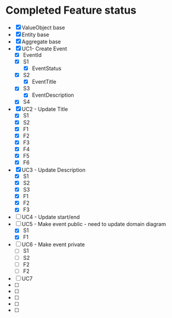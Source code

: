 # Completed Feature status

* [x] ValueObject base
* [x] Entity base
* [x] Aggregate base
* [x] UC1- Create Event
  * [x] EventId
  * [x] S1
    * [x] EventStatus
  * [x] S2
    * [x] EventTitle
  * [x] S3
    * [x] EventDescription
  * [x] S4
* [x] UC2 - Update Title
  * [x] S1
  * [x] S2
  * [x] F1
  * [x] F2
  * [x] F3
  * [x] F4
  * [x] F5
  * [x] F6
* [x] UC3 - Update Description
  * [x] S1
  * [x] S2
  * [x] S3
  * [x] F1
  * [x] F2
  * [x] F3
* [ ] UC4 - Update start/end
* [ ] UC5 - Make event public - need to update domain diagram
  * [x] S1
  * [x] F1
* [ ] UC6 - Make event private
  * [ ] S1
  * [ ] S2
  * [ ] F2
  * [ ] F2
* [ ] UC7
* [ ] 
* [ ] 
* [ ] 
* [ ] 
* [ ] 